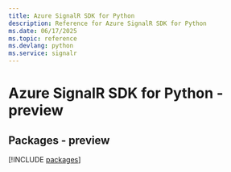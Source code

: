```yaml
---
title: Azure SignalR SDK for Python
description: Reference for Azure SignalR SDK for Python
ms.date: 06/17/2025
ms.topic: reference
ms.devlang: python
ms.service: signalr
---
```

# Azure SignalR SDK for Python - preview
## Packages - preview
[!INCLUDE [packages](signalr-index.md)]